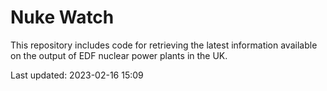 # Nuke Watch

This repository includes code for retrieving the latest information available on the output of EDF nuclear power plants in the UK.

Last updated: 2023-02-16 15:09